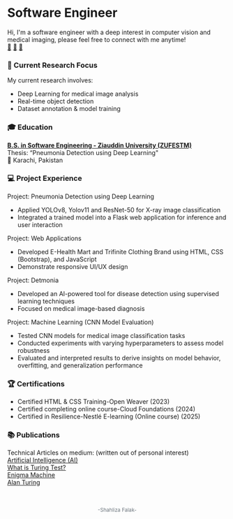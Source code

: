 # Software Engineer
Hi, I'm a software engineer with a deep interest in computer vision and medical imaging, please feel free to connect with me anytime!  
[📧](mailto:shahlizauddin@gmail.com)  [🔗](http://www.linkedin.com/in/shahliza-falak)   [📝](https://medium.com/@shahlizauddin)   

### 🔎 Current Research Focus  
My current research involves:
- Deep Learning for medical image analysis
- Real-time object detection
- Dataset annotation & model training

### 🎓 Education
**[B.S. in Software Engineering - Ziauddin University (ZUFESTM)](https://zu.edu.pk/faculty-of-engineering-science-technology-management/)**  
Thesis: “Pneumonia Detection using Deep Learning"  
📍 Karachi, Pakistan

### 💻 Project Experience
Project: Pneumonia Detection using Deep Learning
- Applied YOLOv8, Yolov11 and ResNet-50 for X-ray image classification
- Integrated a trained model into a Flask web application for inference and user interaction

Project: Web Applications
- Developed E-Health Mart and Trifinite Clothing Brand using HTML, CSS (Bootstrap), and JavaScript
- Demonstrate responsive UI/UX design

Project: Detmonia
- Developed an AI-powered tool for disease detection using supervised learning techniques
- Focused on medical image-based diagnosis  

Project: Machine Learning (CNN Model Evaluation)  
- Tested CNN models for medical image classification tasks
- Conducted experiments with varying hyperparameters to assess model robustness
- Evaluated and interpreted results to derive insights on model behavior, overfitting, and generalization performance

### 🏆 Certifications
- Certified HTML & CSS Training-Open Weaver (2023) 
- Certified completing online course-Cloud Foundations (2024)
- Certified in Resilience-Nestlé E-learning (Online course) (2025)

### 📚 Publications 
Technical Articles on medium: (written out of personal interest)  
[Artificial Intelligence (AI)](https://medium.com/@shahlizauddin/artificial-intelligence-ai-2dbb4a21fd6d)  
[What is Turing Test?](https://medium.com/@shahlizauddin/what-is-turing-test-bb704b20d756)  
[Enigma Machine](https://medium.com/@shahlizauddin/enigma-machine-f9c22703a322)  
[Alan Turing](https://medium.com/@shahlizauddin/alan-turing-84559809286a)
<br>
<br>
<br>  
<p align="center">
  <sub><span style="color:#6c757d"> -Shahliza Falak- </span></sub>
</p>



